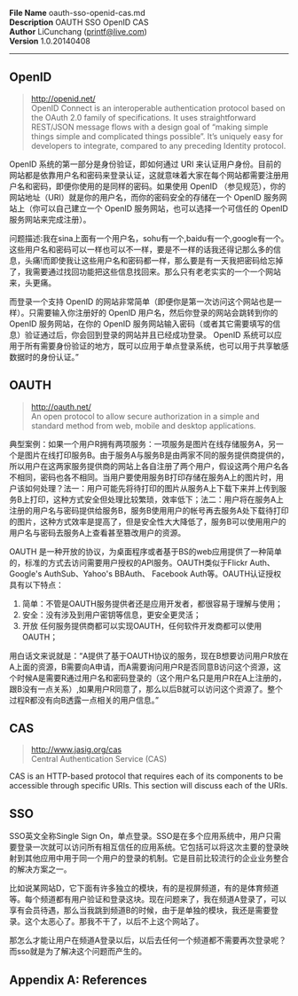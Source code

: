 **File Name** oauth-sso-openid-cas.md  
**Description**  OAUTH SSO OpenID CAS    
**Author** LiCunchang (printf@live.com)  
**Version** 1.0.20140408   

------

## OpenID   

> http://openid.net/  
> OpenID Connect is an interoperable authentication protocol based on the OAuth 2.0 family of specifications. It uses straightforward REST/JSON message flows with a design goal of “making simple things simple and complicated things possible”. It’s uniquely easy for developers to integrate, compared to any preceding Identity protocol.
     
OpenID 系统的第一部分是身份验证，即如何通过 URI 来认证用户身份。目前的网站都是依靠用户名和密码来登录认证，这就意味着大家在每个网站都需要注册用户名和密码，即便你使用的是同样的密码。如果使用 OpenID （参见规范），你的网站地址（URI）就是你的用户名，而你的密码安全的存储在一个 OpenID 服务网站上（你可以自己建立一个 OpenID 服务网站，也可以选择一个可信任的 OpenID 服务网站来完成注册）。
     
问题描述:我在sina上面有一个用户名，sohu有一个,baidu有一个,google有一个。这些用户名和密码可以一样也可以不一样，要是不一样的话我还得记那么多的信息，头痛!而即使我让这些用户名和密码都一样，那么要是有一天我把密码给忘掉了，我需要通过找回功能把这些信息找回来。那么只有老老实实的一个一个网站来，头更痛。
     
而登录一个支持 OpenID 的网站非常简单（即便你是第一次访问这个网站也是一样）。只需要输入你注册好的 OpenID 用户名，然后你登录的网站会跳转到你的 OpenID 服务网站，在你的 OpenID 服务网站输入密码（或者其它需要填写的信息）验证通过后，你会回到登录的网站并且已经成功登录。 OpenID 系统可以应用于所有需要身份验证的地方，既可以应用于单点登录系统，也可以用于共享敏感数据时的身份认证。”

## OAUTH

> http://oauth.net/    
> An open protocol to allow secure authorization in a simple and standard method from web, mobile and desktop applications.

典型案例：如果一个用户R拥有两项服务：一项服务是图片在线存储服务A，另一个是图片在线打印服务B。由于服务A与服务B是由两家不同的服务提供商提供的，所以用户在这两家服务提供商的网站上各自注册了两个用户，假设这两个用户名各不相同，密码也各不相同。当用户要使用服务B打印存储在服务A上的图片时，用户该如何处理？法一：用户可能先将待打印的图片从服务A上下载下来并上传到服务B上打印，这种方式安全但处理比较繁琐，效率低下；法二：用户将在服务A上注册的用户名与密码提供给服务B，服务B使用用户的帐号再去服务A处下载待打印的图片，这种方式效率是提高了，但是安全性大大降低了，服务B可以使用用户的用户名与密码去服务A上查看甚至篡改用户的资源。
      
OAUTH 是一种开放的协议，为桌面程序或者基于BS的web应用提供了一种简单的，标准的方式去访问需要用户授权的API服务。OAUTH类似于Flickr Auth、Google's AuthSub、Yahoo's BBAuth、 Facebook Auth等。OAUTH认证授权具有以下特点：

   1. 简单：不管是OAUTH服务提供者还是应用开发者，都很容易于理解与使用；
   2. 安全：没有涉及到用户密钥等信息，更安全更灵活； 
   3. 开放 任何服务提供商都可以实现OAUTH，任何软件开发商都可以使用OAUTH；

用白话文来说就是：“A提供了基于OAUTH协议的服务，现在B想要访问用户R放在A上面的资源，B需要向A申请，而A需要询问用户R是否同意B访问这个资源，这个时候A是需要R通过用户名和密码登录的（这个用户名只是用户R在A上注册的，跟B没有一点关系）,如果用户R同意了，那么以后B就可以访问这个资源了。整个过程R都没有向B透露一点相关的用户信息。”

## CAS

> http://www.jasig.org/cas  
> Central Authentication Service (CAS)  

CAS is an HTTP-based protocol that requires each of its components to be accessible through specific URIs. This section will discuss each of the URIs.





## SSO

SSO英文全称Single Sign On，单点登录。SSO是在多个应用系统中，用户只需要登录一次就可以访问所有相互信任的应用系统。它包括可以将这次主要的登录映射到其他应用中用于同一个用户的登录的机制。它是目前比较流行的企业业务整合的解决方案之一。

比如说某网站D，它下面有许多独立的模块，有的是视屏频道，有的是体育频道等。每个频道都有用户验证和登录这块。现在问题来了，我在频道A登录了，可以享有会员待遇，那么当我跳到频道B的时候，由于是单独的模块，我还是需要登录。这个太恶心了。那我不干了，以后不上这个网站了。

那怎么才能让用户在频道A登录以后，以后去任何一个频道都不需要再次登录呢？而sso就是为了解决这个问题而产生的。


## Appendix A: References

